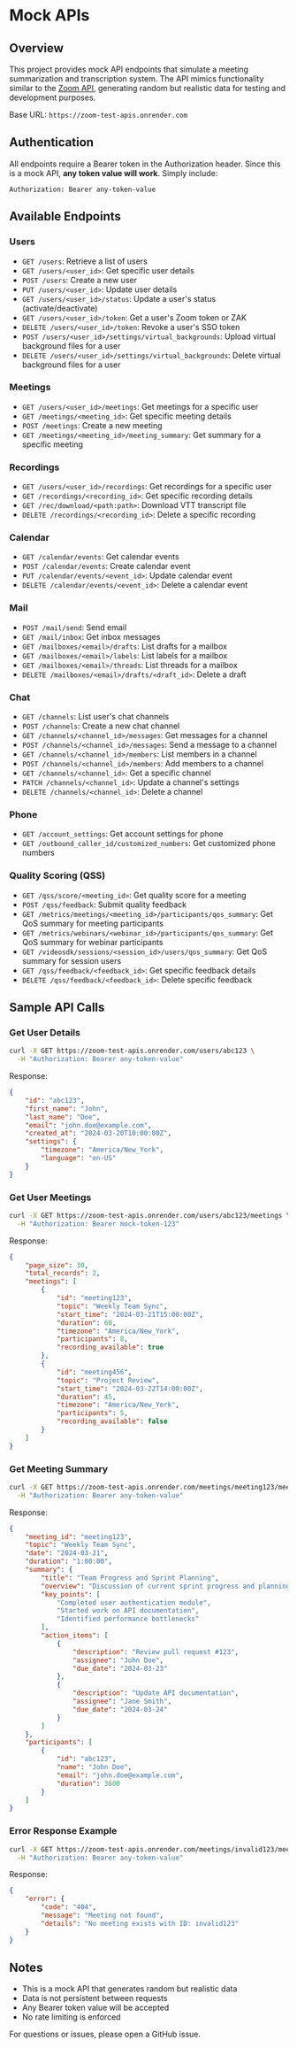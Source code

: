 # Mock APIs

## Overview

This project provides mock API endpoints that simulate a meeting summarization and transcription system. The API mimics functionality similar to the [Zoom API](https://developers.zoom.us/docs/api/), generating random but realistic data for testing and development purposes.

Base URL: `https://zoom-test-apis.onrender.com`

## Authentication

All endpoints require a Bearer token in the Authorization header. Since this is a mock API, **any token value will work**. Simply include:
```
Authorization: Bearer any-token-value
```

## Available Endpoints

### Users
- `GET /users`: Retrieve a list of users
- `GET /users/<user_id>`: Get specific user details
- `POST /users`: Create a new user
- `PUT /users/<user_id>`: Update user details
- `GET /users/<user_id>/status`: Update a user's status (activate/deactivate)
- `GET /users/<user_id>/token`: Get a user's Zoom token or ZAK
- `DELETE /users/<user_id>/token`: Revoke a user's SSO token
- `POST /users/<user_id>/settings/virtual_backgrounds`: Upload virtual background files for a user
- `DELETE /users/<user_id>/settings/virtual_backgrounds`: Delete virtual background files for a user

### Meetings
- `GET /users/<user_id>/meetings`: Get meetings for a specific user
- `GET /meetings/<meeting_id>`: Get specific meeting details
- `POST /meetings`: Create a new meeting
- `GET /meetings/<meeting_id>/meeting_summary`: Get summary for a specific meeting

### Recordings
- `GET /users/<user_id>/recordings`: Get recordings for a specific user
- `GET /recordings/<recording_id>`: Get specific recording details
- `GET /rec/download/<path:path>`: Download VTT transcript file
- `DELETE /recordings/<recording_id>`: Delete a specific recording

### Calendar
- `GET /calendar/events`: Get calendar events
- `POST /calendar/events`: Create calendar event
- `PUT /calendar/events/<event_id>`: Update calendar event
- `DELETE /calendar/events/<event_id>`: Delete a calendar event

### Mail
- `POST /mail/send`: Send email
- `GET /mail/inbox`: Get inbox messages
- `GET /mailboxes/<email>/drafts`: List drafts for a mailbox
- `GET /mailboxes/<email>/labels`: List labels for a mailbox
- `GET /mailboxes/<email>/threads`: List threads for a mailbox
- `DELETE /mailboxes/<email>/drafts/<draft_id>`: Delete a draft

### Chat
- `GET /channels`: List user's chat channels
- `POST /channels`: Create a new chat channel
- `GET /channels/<channel_id>/messages`: Get messages for a channel
- `POST /channels/<channel_id>/messages`: Send a message to a channel
- `GET /channels/<channel_id>/members`: List members in a channel
- `POST /channels/<channel_id>/members`: Add members to a channel
- `GET /channels/<channel_id>`: Get a specific channel
- `PATCH /channels/<channel_id>`: Update a channel's settings
- `DELETE /channels/<channel_id>`: Delete a channel

### Phone
- `GET /account_settings`: Get account settings for phone
- `GET /outbound_caller_id/customized_numbers`: Get customized phone numbers

### Quality Scoring (QSS)
- `GET /qss/score/<meeting_id>`: Get quality score for a meeting
- `POST /qss/feedback`: Submit quality feedback
- `GET /metrics/meetings/<meeting_id>/participants/qos_summary`: Get QoS summary for meeting participants
- `GET /metrics/webinars/<webinar_id>/participants/qos_summary`: Get QoS summary for webinar participants
- `GET /videosdk/sessions/<session_id>/users/qos_summary`: Get QoS summary for session users
- `GET /qss/feedback/<feedback_id>`: Get specific feedback details
- `DELETE /qss/feedback/<feedback_id>`: Delete specific feedback

## Sample API Calls

### Get User Details
```bash
curl -X GET https://zoom-test-apis.onrender.com/users/abc123 \
  -H "Authorization: Bearer any-token-value"
```

Response:
```json
{
    "id": "abc123",
    "first_name": "John",
    "last_name": "Doe",
    "email": "john.doe@example.com",
    "created_at": "2024-03-20T10:00:00Z",
    "settings": {
        "timezone": "America/New_York",
        "language": "en-US"
    }
}
```

### Get User Meetings
```bash
curl -X GET https://zoom-test-apis.onrender.com/users/abc123/meetings \
  -H "Authorization: Bearer mock-token-123"
```

Response:
```json
{
    "page_size": 30,
    "total_records": 2,
    "meetings": [
        {
            "id": "meeting123",
            "topic": "Weekly Team Sync",
            "start_time": "2024-03-21T15:00:00Z",
            "duration": 60,
            "timezone": "America/New_York",
            "participants": 8,
            "recording_available": true
        },
        {
            "id": "meeting456",
            "topic": "Project Review",
            "start_time": "2024-03-22T14:00:00Z",
            "duration": 45,
            "timezone": "America/New_York",
            "participants": 5,
            "recording_available": false
        }
    ]
}
```

### Get Meeting Summary
```bash
curl -X GET https://zoom-test-apis.onrender.com/meetings/meeting123/meeting_summary \
  -H "Authorization: Bearer any-token-value"
```

Response:
```json
{
    "meeting_id": "meeting123",
    "topic": "Weekly Team Sync",
    "date": "2024-03-21",
    "duration": "1:00:00",
    "summary": {
        "title": "Team Progress and Sprint Planning",
        "overview": "Discussion of current sprint progress and planning for next sprint",
        "key_points": [
            "Completed user authentication module",
            "Started work on API documentation",
            "Identified performance bottlenecks"
        ],
        "action_items": [
            {
                "description": "Review pull request #123",
                "assignee": "John Doe",
                "due_date": "2024-03-23"
            },
            {
                "description": "Update API documentation",
                "assignee": "Jane Smith",
                "due_date": "2024-03-24"
            }
        ]
    },
    "participants": [
        {
            "id": "abc123",
            "name": "John Doe",
            "email": "john.doe@example.com",
            "duration": 3600
        }
    ]
}
```

### Error Response Example
```bash
curl -X GET https://zoom-test-apis.onrender.com/meetings/invalid123/meeting_summary \
  -H "Authorization: Bearer any-token-value"
```

Response:
```json
{
    "error": {
        "code": "404",
        "message": "Meeting not found",
        "details": "No meeting exists with ID: invalid123"
    }
}
```

## Notes

- This is a mock API that generates random but realistic data
- Data is not persistent between requests
- Any Bearer token value will be accepted
- No rate limiting is enforced

For questions or issues, please open a GitHub issue.